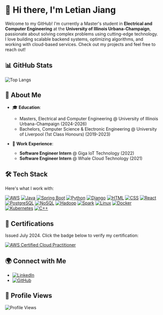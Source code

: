 # 👋 Hi there, I'm Letian Jiang

Welcome to my GitHub! I'm currently a Master's student in **Electrical and Computer Engineering** at the **University of Illinois Urbana-Champaign**, passionate about solving complex problems using cutting-edge technology. I love building scalable backend systems, optimizing algorithms, and working with cloud-based services. Check out my projects and feel free to reach out!

## 📊 GitHub Stats

![Top Langs](https://github-readme-stats.vercel.app/api/top-langs/?username=realavocado&hide=JavaScript&layout=compact&exclude_repo=leetcode-master,developer-roadmap,former2,spring-data-jpa-demo,Qt-GUI-Data-Visualization,JavaGuide,MiniPID-Java,MovieWebsiteFullStack)

## 🚀 About Me

- 🎓 **Education**:  
  - Masters, Electrical and Computer Engineering @ University of Illinois Urbana-Champaign (2024-2026)
  - Bachelors, Computer Science & Electronic Engineering @ University of Liverpool (1st Class Honours) (2019-2023)

- 💼 **Work Experience**:  
  - **Software Engineer Intern** @ Giga IoT Technology (2022)
  - **Software Engineer Intern** @ Whale Cloud Technology (2021)
 
## 🛠️ Tech Stack

Here's what I work with:

[![AWS](https://img.shields.io/badge/AWS-232F3E?style=for-the-badge&logo=amazon-aws&logoColor=white)](https://aws.amazon.com)
[![Java](https://img.shields.io/badge/Java-ED8B00?style=for-the-badge&logo=java&logoColor=white)](https://www.java.com)
[![Spring Boot](https://img.shields.io/badge/Spring_Boot-6DB33F?style=for-the-badge&logo=spring-boot&logoColor=white)](https://spring.io/projects/spring-boot)
[![Python](https://img.shields.io/badge/Python-FFD43B?style=for-the-badge&logo=python&logoColor=blue)](https://www.python.org)
[![Django](https://img.shields.io/badge/Django-092E20?style=for-the-badge&logo=django&logoColor=white)](https://www.djangoproject.com)
[![HTML](https://img.shields.io/badge/HTML5-E34F26?style=for-the-badge&logo=html5&logoColor=white)](https://developer.mozilla.org/en-US/docs/Web/HTML)
[![CSS](https://img.shields.io/badge/CSS3-1572B6?style=for-the-badge&logo=css3&logoColor=white)](https://developer.mozilla.org/en-US/docs/Web/CSS)
[![React](https://img.shields.io/badge/React-20232A?style=for-the-badge&logo=react&logoColor=61DAFB)](https://reactjs.org)
[![PostgreSQL](https://img.shields.io/badge/PostgreSQL-316192?style=for-the-badge&logo=postgresql&logoColor=white)](https://www.postgresql.org)
[![NoSQL](https://img.shields.io/badge/NoSQL-3C873A?style=for-the-badge&logo=mongodb&logoColor=white)](https://www.mongodb.com)
[![Hadoop](https://img.shields.io/badge/Hadoop-66CCFF?style=for-the-badge&logo=apache-hadoop&logoColor=black)](https://hadoop.apache.org)
[![Spark](https://img.shields.io/badge/Spark-E25A1C?style=for-the-badge&logo=apache-spark&logoColor=white)](https://spark.apache.org)
[![Linux](https://img.shields.io/badge/Linux-FCC624?style=for-the-badge&logo=linux&logoColor=black)](https://www.linux.org)
[![Docker](https://img.shields.io/badge/Docker-2496ED?style=for-the-badge&logo=docker&logoColor=white)](https://www.docker.com)
[![Kubernetes](https://img.shields.io/badge/Kubernetes-326CE5?style=for-the-badge&logo=kubernetes&logoColor=white)](https://kubernetes.io)
[![C++](https://img.shields.io/badge/C++-00599C?style=for-the-badge&logo=cplusplus&logoColor=white)](https://isocpp.org)


## 📜 Certifications

Issued July 2024. Click the badge below to verify my certification:

[![AWS Certified Cloud Practitioner](https://img.shields.io/badge/AWS_Cloud_Practitioner-FF9900?style=for-the-badge&logo=amazon-aws&logoColor=white)](https://www.credly.com/badges/9c016888-7926-42bc-9459-8d4a4b273244/linked_in_profile)


## 🌍 Connect with Me

- [![LinkedIn](https://img.shields.io/badge/LinkedIn-blue?style=for-the-badge&logo=linkedin)](https://linkedin.com/in/FreddyJiang)
- [![GitHub](https://img.shields.io/badge/GitHub-black?style=for-the-badge&logo=github)](https://github.com/RealAvocado)

## 👀 Profile Views

![Profile Views](https://komarev.com/ghpvc/?username=RealAvocado&color=brightgreen)
